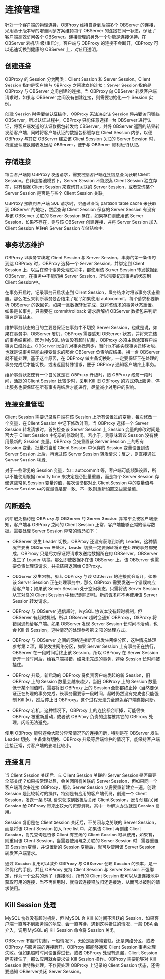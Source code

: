# 连接管理

针对一个客户端的物理连接，OBProxy 维持自身到后端多个 OBServer 的连接，采用基于版本号的增量同步方案维持每个 OBServer 的连接在同一状态，保证了客户端高效访问各个 OBServer。连接管理的另外一个功能是连接保持，在 OBServer 宕机/升级/重启时，客户端与 OBProxy 的连接不会断开，OBProxy 可以迅速切换到健康的 OBServer 上，对应用透明。

## 创建连接

OBProxy 的 Session 分为两类：Client Session 和 Server Session。Client Session 指的是客户端与 OBProxy 之间建立的连接；Server Session 指的是 OBProxy 与 OBServer 之间创建的连接。当 OBProxy 向 OBServer 转发客户端请求时，如果与 OBServer 之间没有创建连接，则需要初始化一个 Session 实例。

创建 Session 时需要做认证操作，OBProxy 无法决定该 Session 将来要访问哪些 OBServer，所以认证过程中，OBProxy 只能任意选择一台 OBServer 进行认证，将客户端发送的认证数据包转发给 OBServer，并将 OBServer 返回的结果转发给客户端，同时将客户端认证的数据包都缓存在 Client Session 内部，以便 OBProxy 与其它 OBServer 建立该 Client Session 关联的 Server Session 时，将这些认证数据表发送给 OBServer，便于与 OBServer 顺利进行认证。

## 存储连接

每当客户端向 OBProxy 发送请求，需要根据客户端连接信息查询获取 Client Session。在非连接池模式下，Server Session 不能脱离 Client Session 独立存在，只有根据 Client Session 来查询其关联的 Server Session，或者查询某个 Server Session 是否是与某个 Client Session 关联。

OBProxy 接收到客户端 SQL 请求时，会通过查询 partition table cache 来获取到 OBServer 的地址，然后查询 Client Session 保存的 Server Session 有没有与该 OBServer 关联的 Server Session 存在，如果存在则使用该 Server Session，如果不存在，则与该 OBServer 创建连接，并将 Server Session 加入 Client Session 关联的 Server Session 存储结构中。

## 事务状态维护

OBProxy 以事务来绑定 Client Session 与 Server Session。事务的第一条语句到达 OBProxy 时，OBProxy 选择一个 Server Session，并绑定到 Client Session 上，以后在整个事务处理过程中，都使用该 Server Session 转发数据到 OBServer，在事务中不能切换 Server Session，所以需要记录事务的状态到 Client Session中。

在事务开启时，记录事务开启状态到 Client Session，事务结束时将该事务状态重置。那么怎么来判断事务是否结束了呢？如果使用 autocommit，每个请求都要解析 OBServer 的返回包，如果一旦数据转发完成，就将该请求的事务状态重置。如果是长事务，只需要在 commit/rollback 请求后解析 OBServer 数据包来判断事务是否结束。

维护事务状态的目的主要是保证在事务中不切换 Server Session，也就是说，如果在事务中，OBServer 宕机，OBProxy 需要感知 OBServer 状态，并将未完结的事务结束掉。因为 MySQL 协议没有超时机制，OBProxy 必须主动通知客户端事务已经终止。OBServer 也没有对事务做同步，暂时也不能实现事务迁移功能，也就是说事务只能由接受请求的那台 OBServer 负责响应结果，换一台 OBServer 就不能处理，基于这个原因，在 OBProxy 做主备切换时，一定要保证正在处理的事务完成后才能切换，或者返回特殊错误，便于 OBProxy 通知客户端终止事务。

维护事务状态还有一个目的就是在 OBProxy 升级时，旧 OBProxy 经历一段时间，活跃的 Client Session 比较少时，采用 Kill 旧 OBProxy 的方式停止服务，停止服务也要保证在所有事务完结后才能进行，尽量减小对用户的影响。

## 连接变量管理

Client Session 需要记录客户端在该 Session 上所有设置过的变量，每次修改一个变量，在 Client Session 中记下修改时间。当 OBProxy 选择一个 Server Session 转发请求时，首先检查该 Server Session 上 Session 变量的修改时间是否大于 Client Session 中记录的修改时间。若小于，则意味着该 Session 没有使用最新的 Session 变量。OBProxy 会先重置该 Server Session 上的所有 Session 变量，批量将当前 Client Session 中保存的 Session 变量设置到该 Server Session 上后，再通过该 Server Session 转发请求；反之，则直接通过 Server Session 转发。

对于一些常见的 Session 变量，如：autocommit 等，客户端可能频繁设置，所以不能使用根据 modify time 来决定是否批量重置，而是每个 Server Session 存储这些常见 Session 变量的值，每次请求都对比 Client Session 中的变量值与 Server Session 中的变量值是否一致，不一致则重新设置这些变量值。

## 闪断避免

闪断避免指的是 OBProxy 与 OBServer 的 Server Session 异常不会被客户端感知，客户端与 OBProxy 之间的 Client Session 正常，客户端能够正常的读写数据。需要处理 Server Session 异常的情况如下：

* OBServer 发生 Leader 切换，OBProxy 还没有获取到新的 Leader。这种情况主要由 OBServer 来处理，Leader 切换一定要保证将正在处理的事务都完成，OBProxy 只是尽力保证将请求发送给数据所在的 OBServer，OBServer 发生了 Leader 切换，那么即使数据不在该 OBServer 上，该 OBServer 也需要负责处理该请求，并把结果返回给 OBProxy。

* OBServer 发生宕机，那么 OBProxy 与该 OBServer 的连接就会断开。如果该 Server Session 正在处理事务中，那么 OBProxy 需要发送一个错误响应给客户端；如果该 Server Session 处于空闲状态，只需将该 Server Session 从其对应的 Client Session 中标记删除即可。新的请求将不再使用该 Server Session 转发请求。

* OBProxy 与 OBServer 通信超时，MySQL 协议本没有超时机制，但 OBServer 有超时机制，所以 OBserver 超时会通知 OBProxy，OBProxy 将错误通知给客户端。如果 OBServer 发现 Server Session 长时间不活动，也会 Kill 该 Session，这种情况的处理参考第 2 项的处理方式。

* OBProxy 与 OBServer 之间的网络连接断开或发生网络分区，这种情况处理参考第 2 项，即使发生网络分区，如果 Server Session 上有事务正在执行，OBServer 在一段时间后终止该 Session，所以 OBProxy 在 Server Session 断开一段时间后，给客户端报错，结束未完成的事务，避免 Session 长时间被挂住。

* OBProxy 升级，新启动的 OBProxy 将负责客户端发起的新 Session，旧 OBProxy 上的 Session 数量会越来越少，当旧 OBProxy 上的 Session 数量低于某个阈值时，需要将旧 OBProxy 上的 Session 全部都终止掉（当然要保证正在处理的事务完成，长事务需要等一段时间，超时仍然没有完成也只能强制 Kill 掉），然后停止旧 OBProxy。这个过程无法完全避免客户端连接闪断。

* OBProxy 宕机，这种情况下，OBProxy 上的连接都会断掉，可能很快 OBProxy 被重新启动，或者该 OBProxy 负责的连接被其它的 OBProxy 处理，闪断无法避免。

使用 OBProxy 能够避免大部分异常情况下的连接闪断，特别是在 OBServer 发生 Leader 切换、主备集群切换、OBProxy 升级等后端维护的情况下，能保持客户端连接正常，对客户端的影响比较小。

## 连接复用

当 Client Session 关闭后，与 Client Session 关联的 Server Session 是否需要全部关闭？如果按常理处理，会关闭所有关联的 Server Session，但如果同一个客户端再次来连接 OBProxy，那么 Server Session 又需要重新建立一遍。创建 Session 是比较耗时的操作，特别是有应用的客户端代码，创建一个 Client Session，发送一条 SQL 请求获取到数据后关闭 Client Session，反复创建/关闭 Session 给 OBProxy 带来比较大的资源消耗。其中一种解决办法就是 Session 复用。

Session 复用是在 Client Session 关闭后，不关闭与之关联的 Server Session，而是将该 Client Session 加入 free list 中，如果该 Client 再创建 Client Session，则先查询是否该 Client 有空闲的 Client Session 可以使用，如果有，则重用该 Client Session，当需要使用与之关联的 Server Session 时，需要重置其 Session 变量，并设置新的 Session 变量后，就可以使用该 Server Session 转发客户端请求。

通过 Session 复用可以减少 OBProxy 与 OBServer 创建 Session 的频率，是一种优化的手段，并且 OBProxy 支持 Client Session 与 Server Session 不强绑定，作为一个公共的池子（连接池），所有的 Client Session 都可以从该连接池中获取可用的连接，当不再使用时，就将该连接释放归还连接池，从而可以被别的请求使用。

## Kill Session 处理

MySQL 协议没有超时机制，但 MySQL 会 Kill 长时间不活跃的 Session，如果客户端一直等不到服务端的响应，会一直等待，遇到这种挂住的情况，一般 DBA 会介入，调用 MySQL 的 Kill Session 命令将 Session 关闭。

OBServer 有超时机制，一般情况下，无论是服务端宕机，还是网络分区，或者 OBProxy 与服务端的连接断开，OBProxy 都能够通知 Client Session 事务处理失败。但如果超时时间设置得过长，或者 OBProxy 处理有遗漏，Client Session 确实挂住了，那么应用就会要求做 Kill Session 操作。OBProxy 需要能够对 Kill Session 做特殊处理，不仅要处理 OBProxy 上记录的 Client Session 状态，还需要通知 OBServer关闭 Server Session。
